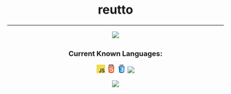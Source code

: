 

<h1 align="center">reutto</h1>
<p align="center">
</p>

---
<p align="center">
  <img src="https://gpvc.arturio.dev/pierokchad" />
</p>
<h3 align="center">Current Known Languages:</h3>
<p align="center">
  <code><img height="20" src="https://raw.githubusercontent.com/github/explore/main/topics/javascript/javascript.png"></code>
  <code><img height="20" src="https://raw.githubusercontent.com/github/explore/main/topics/html/html.png"></code>
  <code><img height="20" src="https://raw.githubusercontent.com/github/explore/main/topics/css/css.png"></code>
  <code><img height="20" src="https://raw.githubusercontent.com/github/explore/main/topics/boostrap/boostrap.png"></code>
</p>

<p align="center">
  <img src="https://github-readme-stats.vercel.app/api/?username=pierokchad&title_color=674fc9&text_color=9f9f9f&show_icons=true&bg_color=00000000&hide_border=true&icon_color=674fc9&hide_title=true&count_private=true" />
</p>



